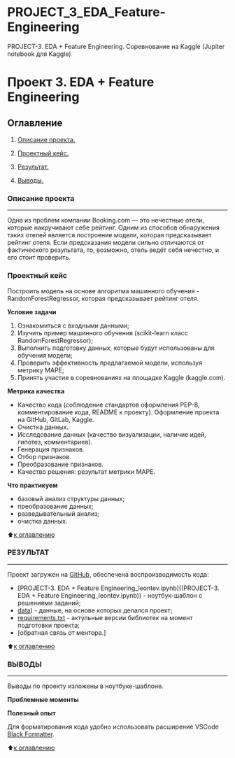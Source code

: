 # PROJECT_3_EDA_Feature-Engineering
PROJECT-3. EDA + Feature Engineering. Соревнование на Kaggle (Jupiter notebook для Kaggle)
# Проект 3. EDA + Feature Engineering

## Оглавление

1. [Описание проекта.](https://github.com/Petrleon85/PROJECT_3_EDA_Feature-Engineering/blob/main/README.md#описание-проекта)

1. [Проектный кейс.](https://github.com/Petrleon85/PROJECT_3_EDA_Feature-Engineering/blob/main/README.md#проектный-кейс)

1. [Результат.](https://github.com/Petrleon85/PROJECT_3_EDA_Feature-Engineering/blob/main/README.md#результат)

1. [Выводы.](https://github.com/Petrleon85/PROJECT_3_EDA_Feature-Engineering/blob/main/README.md#выводы)

### Описание проекта
---

Одна из проблем компании Booking.com — это нечестные отели, которые накручивают себе рейтинг. Одним из способов обнаружения таких отелей является построение модели, которая предсказывает рейтинг отеля. Если предсказания модели сильно отличаются от фактического результата, то, возможно, отель ведёт себя нечестно, и его стоит проверить.

### Проектный кейс

Построить модель на основе алгоритма машинного обучения - RandomForestRegressor, которая предсказывает рейтинг отеля.

**Условие задачи**

1. Ознакомиться с входными данными;
2. Изучить пример машинного обучения (scikit-learn класс RandomForestRegressor);
3. Выполнить подготовку данных, которые будут использованы для обучения модели;
4. Проверить эффективность предлагаемой модели, используя метрику MAPE;
5. Принять участие в соревнованиях на площадке Kaggle (kaggle.com).

**Метрика качества**

* Качество кода (соблюдение стандартов оформления PEP-8, комментирование кода, README к проекту). Оформление проекта на GitHub, GitLab, Kaggle.
* Очистка данных.
* Исследование данных (качество визуализации, наличие идей, гипотез, комментариев).
* Генерация признаков.
* Отбор признаков.
* Преобразование признаков.
* Качество решения: результат метрики MAPE.

**Что практикуем**

* базовый анализ структуры данных;
* преобразование данных;
* разведывательный анализ;
* очистка данных.


⬆️[к оглавлению](https://github.com/Petrleon85/PROJECT_3_EDA_Feature-Engineering/blob/main/README.md#оглавление)

### РЕЗУЛЬТАТ

---

Проект загружен на [GitHub](https://github.com/Petrleon85/PROJECT_3_EDA_Feature-Engineering.git), обеспечена воспроизводимость кода:

*   [PROJECT-3. EDA + Feature Engineering_leontev.ipynb]((PROJECT-3. EDA + Feature Engineering_leontev.ipynb)) - ноутбук-шаблон с решениями заданий;
*   [data]((data))) - данные, на основе которых делался проект;
*   [requirements.txt](requirements.txt) - актульные версии библиотек на момент подготовки проекта;
*   [обратная связь от ментора.]


⬆️[к оглавлению](https://github.com/Petrleon85/PROJECT_3_EDA_Feature-Engineering/blob/main/README.md#оглавление)

### ВЫВОДЫ

---

Выводы по проекту изложены в ноутбуке-шаблоне.

**Проблемные моменты**


**Полезный опыт**

Для форматирования кода удобно использовать расширение VSCode [Black Formatter](https://marketplace.visualstudio.com/items?itemName=ms-python.black-formatter).



⬆️[к оглавлению](https://github.com/Petrleon85/Project_2_hh/blob/main/README.md#оглавление)
